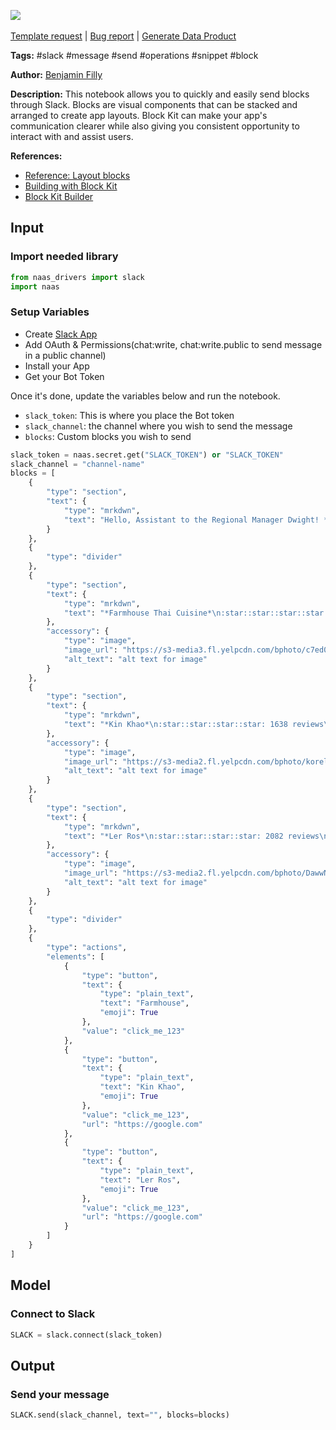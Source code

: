 <a href="https://app.naas.ai/user-redirect/naas/downloader?url=https://raw.githubusercontent.com/jupyter-naas/awesome-notebooks/master/Slack/Slack_Send_blocks_to_channel.ipynb" target="_parent"><img src="https://naasai-public.s3.eu-west-3.amazonaws.com/Open_in_Naas_Lab.svg"/></a><br><br><a href="https://github.com/jupyter-naas/awesome-notebooks/issues/new?assignees=&labels=&template=template-request.md&title=Tool+-+Action+of+the+notebook+">Template request</a> | <a href="https://github.com/jupyter-naas/awesome-notebooks/issues/new?assignees=&labels=bug&template=bug_report.md&title=Slack+-+Send+blocks+to+channel:+Error+short+description">Bug report</a> | <a href="https://app.naas.ai/user-redirect/naas/downloader?url=https://raw.githubusercontent.com/jupyter-naas/awesome-notebooks/master/Naas/Naas_Start_data_product.ipynb" target="_parent">Generate Data Product</a>

**Tags:** #slack #message #send #operations #snippet #block

**Author:** [Benjamin Filly](https://www.linkedin.com/in/benjamin-filly-05427727a/)

**Description:** This notebook allows you to quickly and easily send blocks through Slack. Blocks are visual components that can be stacked and arranged to create app layouts. Block Kit can make your app's communication clearer while also giving you consistent opportunity to interact with and assist users.

**References:**
- [Reference: Layout blocks](https://api.slack.com/reference/block-kit/blocks)
- [Building with Block Kit](https://api.slack.com/block-kit/building)
- [Block Kit Builder](https://app.slack.com/block-kit-builder)

## Input

### Import needed library


```python
from naas_drivers import slack
import naas
```

### Setup Variables
- Create [Slack App](https://api.slack.com/apps)
- Add OAuth & Permissions(chat:write, chat:write.public to send message in a public channel)
- Install your App
- Get your Bot Token

Once it's done, update the variables below and run the notebook.

- `slack_token`: This is where you place the Bot token
- `slack_channel`: the channel where you wish to send the message
- `blocks`: Custom blocks you wish to send


```python
slack_token = naas.secret.get("SLACK_TOKEN") or "SLACK_TOKEN"
slack_channel = "channel-name" 
blocks = [
    {
        "type": "section",
        "text": {
            "type": "mrkdwn",
            "text": "Hello, Assistant to the Regional Manager Dwight! *Michael Scott* wants to know where you'd like to take the Paper Company investors to dinner tonight.\n\n *Please select a restaurant:*"
        }
    },
    {
        "type": "divider"
    },
    {
        "type": "section",
        "text": {
            "type": "mrkdwn",
            "text": "*Farmhouse Thai Cuisine*\n:star::star::star::star: 1528 reviews\n They do have some vegan options, like the roti and curry, plus they have a ton of salad stuff and noodles can be ordered without meat!! They have something for everyone here"
        },
        "accessory": {
            "type": "image",
            "image_url": "https://s3-media3.fl.yelpcdn.com/bphoto/c7ed05m9lC2EmA3Aruue7A/o.jpg",
            "alt_text": "alt text for image"
        }
    },
    {
        "type": "section",
        "text": {
            "type": "mrkdwn",
            "text": "*Kin Khao*\n:star::star::star::star: 1638 reviews\n The sticky rice also goes wonderfully with the caramelized pork belly, which is absolutely melt-in-your-mouth and so soft."
        },
        "accessory": {
            "type": "image",
            "image_url": "https://s3-media2.fl.yelpcdn.com/bphoto/korel-1YjNtFtJlMTaC26A/o.jpg",
            "alt_text": "alt text for image"
        }
    },
    {
        "type": "section",
        "text": {
            "type": "mrkdwn",
            "text": "*Ler Ros*\n:star::star::star::star: 2082 reviews\n I would really recommend the  Yum Koh Moo Yang - Spicy lime dressing and roasted quick marinated pork shoulder, basil leaves, chili & rice powder."
        },
        "accessory": {
            "type": "image",
            "image_url": "https://s3-media2.fl.yelpcdn.com/bphoto/DawwNigKJ2ckPeDeDM7jAg/o.jpg",
            "alt_text": "alt text for image"
        }
    },
    {
        "type": "divider"
    },
    {
        "type": "actions",
        "elements": [
            {
                "type": "button",
                "text": {
                    "type": "plain_text",
                    "text": "Farmhouse",
                    "emoji": True
                },
                "value": "click_me_123"
            },
            {
                "type": "button",
                "text": {
                    "type": "plain_text",
                    "text": "Kin Khao",
                    "emoji": True
                },
                "value": "click_me_123",
                "url": "https://google.com"
            },
            {
                "type": "button",
                "text": {
                    "type": "plain_text",
                    "text": "Ler Ros",
                    "emoji": True
                },
                "value": "click_me_123",
                "url": "https://google.com"
            }
        ]
    }
]
```

## Model

### Connect to Slack


```python
SLACK = slack.connect(slack_token)
```

## Output

### Send your message 


```python
SLACK.send(slack_channel, text="", blocks=blocks)
```

